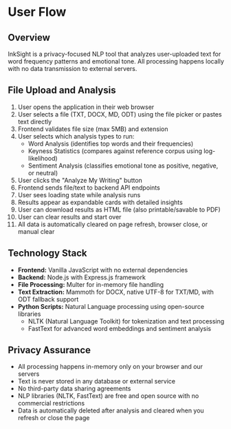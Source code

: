 # User Flow

## Overview

InkSight is a privacy-focused NLP tool that analyzes user-uploaded text for word frequency patterns and emotional tone. All processing happens locally with no data transmission to external servers.

## File Upload and Analysis

1. User opens the application in their web browser
2. User selects a file (TXT, DOCX, MD, ODT) using the file picker or pastes text directly
3. Frontend validates file size (max 5MB) and extension
4. User selects which analysis types to run:
   - Word Analysis (identifies top words and their frequencies)
   - Keyness Statistics (compares against reference corpus using log-likelihood)
   - Sentiment Analysis (classifies emotional tone as positive, negative, or neutral)
5. User clicks the "Analyze My Writing" button
6. Frontend sends file/text to backend API endpoints
7. User sees loading state while analysis runs
8. Results appear as expandable cards with detailed insights
9. User can download results as HTML file (also printable/savable to PDF)
10. User can clear results and start over
11. All data is automatically cleared on page refresh, browser close, or manual clear

## Technology Stack

- **Frontend:** Vanilla JavaScript with no external dependencies
- **Backend:** Node.js with Express.js framework
- **File Processing:** Multer for in-memory file handling
- **Text Extraction:** Mammoth for DOCX, native UTF-8 for TXT/MD, with ODT fallback support
- **Python Scripts:** Natural Language processing using open-source libraries
  - NLTK (Natural Language Toolkit) for tokenization and text processing
  - FastText for advanced word embeddings and sentiment analysis

## Privacy Assurance

- All processing happens in-memory only on your browser and our servers
- Text is never stored in any database or external service
- No third-party data sharing agreements
- NLP libraries (NLTK, FastText) are free and open source with no commercial restrictions
- Data is automatically deleted after analysis and cleared when you refresh or close the page
